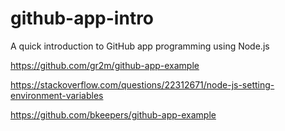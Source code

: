# github-app-intro
A quick introduction to GitHub app programming using Node.js

https://github.com/gr2m/github-app-example

https://stackoverflow.com/questions/22312671/node-js-setting-environment-variables

https://github.com/bkeepers/github-app-example
